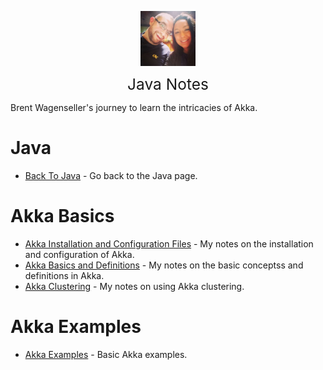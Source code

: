 <img
    src="./images/BrentAndMandi.jpg"
    width="88"
    style="display: block; width: 88px; margin: auto; margin-bottom: 1em"
/><span style="display: block; text-align: center; font-size: 1.75em;"> Java Notes </span>

Brent Wagenseller's journey to learn the intricacies of Akka.

# Java
- [Back To Java](/learn_to_code/java/) - Go back to the Java page.

# Akka Basics
- [Akka Installation and Configuration Files](/learn_to_code/java/akka/akka_installation_and_config_files) - My notes on the installation and configuration of Akka. 
- [Akka Basics and Definitions](/learn_to_code/java/akka/akka_basics) - My notes on the basic conceptss and definitions in Akka. 
- [Akka Clustering](/learn_to_code/java/akka/clustering) - My notes on using Akka clustering. 

# Akka Examples
- [Akka Examples](/learn_to_code/java/akka/akka_basic_examples) - Basic Akka examples. 
